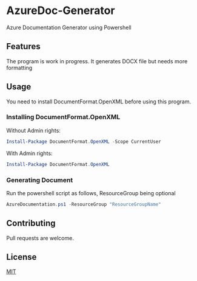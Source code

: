 # AzureDoc-Generator
 Azure Documentation Generator using Powershell

## Features

The program is work in progress. It generates DOCX file but needs more formatting

## Usage
You need to install DocumentFormat.OpenXML before using this program. 

### Installing DocumentFormat.OpenXML
Without Admin rights:

```powershell
Install-Package DocumentFormat.OpenXML -Scope CurrentUser
```
With Admin rights:

```powershell
Install-Package DocumentFormat.OpenXML
```
### Generating Document
Run the powershell script as follows, ResourceGroup being optional
```powershell
AzureDocumentation.ps1 -ResourceGroup "ResourceGroupName"
```
## Contributing
Pull requests are welcome.

## License
[MIT](https://choosealicense.com/licenses/mit/)
